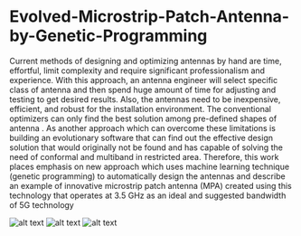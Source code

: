 # Evolved-Microstrip-Patch-Antenna-by-Genetic-Programming

Current methods of designing and optimizing antennas by hand are time, effortful, limit complexity and require
significant professionalism and experience. With this approach, an antenna engineer will select specific class of
antenna and then spend huge amount of time for adjusting and testing to get desired results. Also, the antennas
need to be inexpensive, efficient, and robust for the installation environment. The conventional optimizers can
only find the best solution among pre-defined shapes of antenna . As another approach which can overcome
these limitations is building an evolutionary software that can find out the effective design solution that would
originally not be found and has capable of solving the need of conformal and multiband in restricted area.
Therefore, this work places emphasis on new approach which uses machine learning technique (genetic programming) to automatically design the antennas and describe an example of innovative microstrip patch antenna (MPA) created using this technology that operates at 3.5 GHz as an ideal and suggested bandwidth of 5G technology

![alt text](https://github.com/thuan0311/Evolved-Microstrip-Patch-Antenna-by-Genetic-Programming/blob/master/other/tree.PNG)
![alt text](https://github.com/thuan0311/Evolved-Microstrip-Patch-Antenna-by-Genetic-Programming/blob/master/other/antenna.png)
![alt text](https://github.com/thuan0311/Evolved-Microstrip-Patch-Antenna-by-Genetic-Programming/blob/master/other/flowchart.png)
